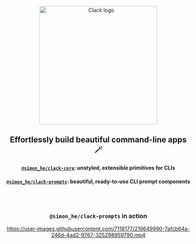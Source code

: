 <br />
<br />

<div align="center">
    <picture>
      <source media="(prefers-color-scheme: dark)" srcset="/.github/assets/clack-dark.gif?sanitize=true">
      <img alt="Clack logo" src="/.github/assets/clack-light.gif?sanitize=true" width="320">
    </picture>
</div>
<h2 align="center">Effortlessly build beautiful command-line apps 🪄</h3>

<h4 align="center"><a href="packages/core#readme"><code>@simon_he/clack-core</code></a>: unstyled, extensible primitives for CLIs</h4>
<h4 align="center"><a href="packages/prompts#readme"><code>@simon_he/clack-prompts</code></a>: beautiful, ready-to-use CLI prompt components</h4>

<br />
<br />

<h3 align="center"><code>@simon_he/clack-prompts</code> in action</h3>

<div align="center">

https://user-images.githubusercontent.com/7118177/219649990-7afcb64a-246d-4ad2-9767-325298959790.mp4

</div>

